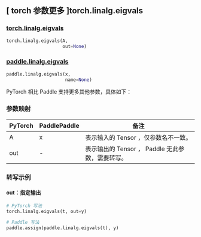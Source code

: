 ## [ torch 参数更多 ]torch.linalg.eigvals

### [torch.linalg.eigvals](https://pytorch.org/docs/stable/generated/torch.linalg.eigvals.html?highlight=torch+linalg+eigvals#torch.linalg.eigvals)

```python
torch.linalg.eigvals(A,
                     out=None)
```

### [paddle.linalg.eigvals](https://www.paddlepaddle.org.cn/documentation/docs/zh/develop/api/paddle/linalg/eigvals_cn.html)

```python
paddle.linalg.eigvals(x,
                      name=None)
```

PyTorch 相比 Paddle 支持更多其他参数，具体如下：
### 参数映射
| PyTorch | PaddlePaddle | 备注                                                 |
| ------- | ------------ | ---------------------------------------------------- |
| A       | x            | 表示输入的 Tensor ，仅参数名不一致。                 |
| out     | -            | 表示输出的 Tensor ， Paddle 无此参数，需要转写。 |

### 转写示例

#### out：指定输出

```python
# PyTorch 写法
torch.linalg.eigvals(t, out=y)

# Paddle 写法
paddle.assign(paddle.linalg.eigvals(t), y)
```
